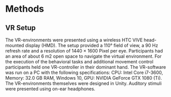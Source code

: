 # Methods

## VR Setup

The VR-environments were presented using a wireless HTC VIVE head-mounted
display (HMD). The setup provided a 110° field of view, a 90 Hz refresh rate
and a resolution of 1440 × 1600 Pixel per eye. Participants had an area of
about 6 m2 open space to navigate the virtual environment. For the execution of
the behavioral tasks and additional movement control participants held one
VR-controller in their dominant hand. The VR-software was run on a PC with the
following specifications: CPU: Intel Core i7-3600, Memory: 32.0 GB RAM,
Windows 10, GPU: NVIDIA GeForce GTX 1080 (Ti). The VR-environments themselves
were designed in Unity. Auditory stimuli were presented using on-ear headphones.
